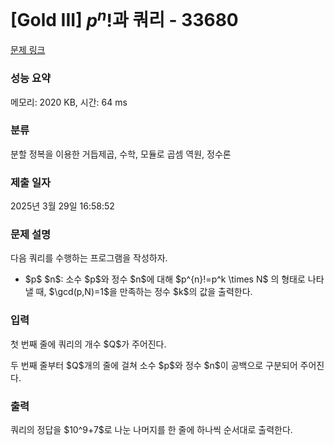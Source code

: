 # [Gold III] $p^{n}!$과 쿼리 - 33680 

[문제 링크](https://www.acmicpc.net/problem/33680) 

### 성능 요약

메모리: 2020 KB, 시간: 64 ms

### 분류

분할 정복을 이용한 거듭제곱, 수학, 모듈로 곱셈 역원, 정수론

### 제출 일자

2025년 3월 29일 16:58:52

### 문제 설명

<p>다음 쿼리를 수행하는 프로그램을 작성하자.</p>

<ul>
	<li>$p$ $n$: 소수 $p$와 정수 $n$에 대해 $p^{n}!=p^k \times N$ 의 형태로 나타낼 때, $\gcd(p,N)=1$을 만족하는 정수 $k$의 값을 출력한다.</li>
</ul>

### 입력 

 <p>첫 번째 줄에 쿼리의 개수 $Q$가 주어진다.</p>

<p>두 번째 줄부터 $Q$개의 줄에 걸쳐 소수 $p$와 정수 $n$이 공백으로 구분되어 주어진다.</p>

### 출력 

 <p>쿼리의 정답을 $10^9+7$로 나눈 나머지를 한 줄에 하나씩 순서대로 출력한다.</p>

